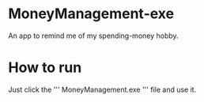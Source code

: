 # MoneyManagement-exe
An app to remind me of my spending-money hobby.

# How to run
Just click the 
'''
MoneyManagement.exe
'''
file and use it.
